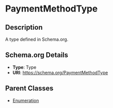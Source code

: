 # PaymentMethodType

## Description
A type defined in Schema.org.

## Schema.org Details
- **Type**: Type
- **URI**: https://schema.org/PaymentMethodType

## Parent Classes
- [Enumeration](../Enumeration.md)

